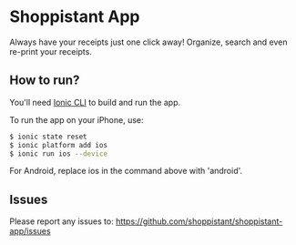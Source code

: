 Shoppistant App
=====================

Always have your receipts just one click away! Organize, search and even re-print your receipts.

## How to run?

You'll need [Ionic CLI](https://github.com/driftyco/ionic-cli) to build and run the app.

To run the app on your iPhone, use:

```bash
$ ionic state reset
$ ionic platform add ios
$ ionic run ios --device
```

For Android, replace ios in the command above with 'android'.

## Issues
Please report any issues to: https://github.com/shoppistant/shoppistant-app/issues
